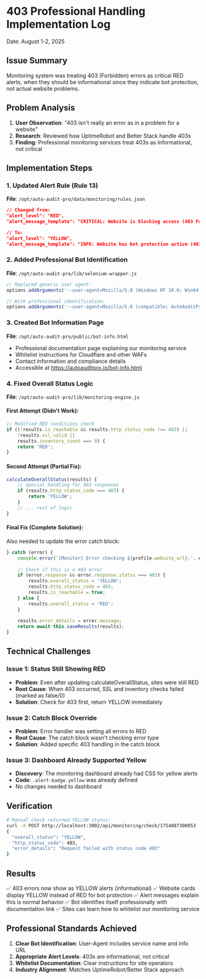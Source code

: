 # 403 Professional Handling Implementation Log
Date: August 1-2, 2025

## Issue Summary
Monitoring system was treating 403 (Forbidden) errors as critical RED alerts, when they should be informational since they indicate bot protection, not actual website problems.

## Problem Analysis
1. **User Observation**: "403 isn't really an error as in a problem for a website"
2. **Research**: Reviewed how UptimeRobot and Better Stack handle 403s
3. **Finding**: Professional monitoring services treat 403s as informational, not critical

## Implementation Steps

### 1. Updated Alert Rule (Rule 13)
**File**: `/opt/auto-audit-pro/data/monitoring/rules.json`
```json
// Changed from:
"alert_level": "RED",
"alert_message_template": "CRITICAL: Website is blocking access (403 Forbidden) - visitors cannot reach the site!"

// To:
"alert_level": "YELLOW",
"alert_message_template": "INFO: Website has bot protection active (403). This is normal for sites with security measures. Site is likely accessible to regular visitors."
```

### 2. Added Professional Bot Identification
**File**: `/opt/auto-audit-pro/lib/selenium-wrapper.js`
```javascript
// Replaced generic user agent:
options.addArguments('--user-agent=Mozilla/5.0 (Windows NT 10.0; Win64; x64)...');

// With professional identification:
options.addArguments('--user-agent=Mozilla/5.0 (compatible; AutoAuditPro/2.6; +https://autoauditpro.io/bot-info; Monitoring Service)');
```

### 3. Created Bot Information Page
**File**: `/opt/auto-audit-pro/public/bot-info.html`
- Professional documentation page explaining our monitoring service
- Whitelist instructions for Cloudflare and other WAFs
- Contact information and compliance details
- Accessible at https://autoauditpro.io/bot-info.html

### 4. Fixed Overall Status Logic
**File**: `/opt/auto-audit-pro/lib/monitoring-engine.js`

#### First Attempt (Didn't Work):
```javascript
// Modified RED conditions check
if ((!results.is_reachable && results.http_status_code !== 403) ||
    !results.ssl_valid ||
    results.inventory_count === 0) {
    return 'RED';
}
```

#### Second Attempt (Partial Fix):
```javascript
calculateOverallStatus(results) {
    // Special handling for 403 responses
    if (results.http_status_code === 403) {
        return 'YELLOW';
    }
    // ... rest of logic
}
```

#### Final Fix (Complete Solution):
Also needed to update the error catch block:
```javascript
} catch (error) {
    console.error(`[Monitor] Error checking ${profile.website_url}:`, error);
    
    // Check if this is a 403 error
    if (error.response && error.response.status === 403) {
        results.overall_status = 'YELLOW';
        results.http_status_code = 403;
        results.is_reachable = true;
    } else {
        results.overall_status = 'RED';
    }
    
    results.error_details = error.message;
    return await this.saveResults(results);
}
```

## Technical Challenges

### Issue 1: Status Still Showing RED
- **Problem**: Even after updating calculateOverallStatus, sites were still RED
- **Root Cause**: When 403 occurred, SSL and inventory checks failed (marked as false/0)
- **Solution**: Check for 403 first, return YELLOW immediately

### Issue 2: Catch Block Override
- **Problem**: Error handler was setting all errors to RED
- **Root Cause**: The catch block wasn't checking error type
- **Solution**: Added specific 403 handling in the catch block

### Issue 3: Dashboard Already Supported Yellow
- **Discovery**: The monitoring dashboard already had CSS for yellow alerts
- **Code**: `.alert-badge.yellow` was already defined
- No changes needed to dashboard

## Verification
```bash
# Manual check returned YELLOW status:
curl -X POST http://localhost:3002/api/monitoring/check/1754087300053
{
  "overall_status": "YELLOW",
  "http_status_code": 403,
  "error_details": "Request failed with status code 403"
}
```

## Results
✅ 403 errors now show as YELLOW alerts (informational)
✅ Website cards display YELLOW instead of RED for bot protection
✅ Alert messages explain this is normal behavior
✅ Bot identifies itself professionally with documentation link
✅ Sites can learn how to whitelist our monitoring service

## Professional Standards Achieved
1. **Clear Bot Identification**: User-Agent includes service name and info URL
2. **Appropriate Alert Levels**: 403s are informational, not critical
3. **Whitelist Documentation**: Clear instructions for site operators
4. **Industry Alignment**: Matches UptimeRobot/Better Stack approach